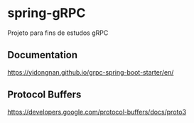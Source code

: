 # spring-gRPC
Projeto para fins de estudos gRPC

## Documentation ##
https://yidongnan.github.io/grpc-spring-boot-starter/en/

## Protocol Buffers ##
https://developers.google.com/protocol-buffers/docs/proto3

